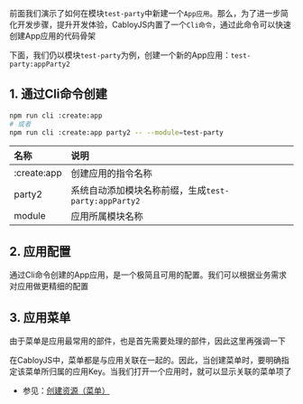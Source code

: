 前面我们演示了如何在模块`test-party`中新建一个`App应用`。那么，为了进一步简化开发步骤，提升开发体验，CabloyJS内置了一个`Cli命令`，通过此命令可以快速创建App应用的代码骨架

下面，我们仍以模块`test-party`为例，创建一个新的App应用：`test-party:appParty2`

## **1\. 通过Cli命令创建**

``` bash
npm run cli :create:app
# 或者
npm run cli :create:app party2 -- --module=test-party
```

| **名称** | **说明** |
|:---|:---|
| :create:app | 创建应用的指令名称 |
| party2 | 系统自动添加模块名称前缀，生成`test-party:appParty2` |
| module | 应用所属模块名称 |

## 2\. 应用配置

通过Cli命令创建的App应用，是一个极简且可用的配置。我们可以根据业务需求对应用做更精细的配置

## 3\. 应用菜单

由于菜单是应用最常用的部件，也是首先需要处理的部件，因此这里再强调一下

在CabloyJS中，菜单都是与应用关联在一起的。因此，当创建菜单时，要明确指定该菜单所归属的应用Key。当我们打开一个应用时，就可以显示关联的菜单项了

* 参见：[创建资源（菜单）](https://cabloy.com/zh-cn/articles/resource-static.html)